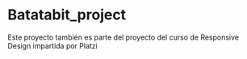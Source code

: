 # Batatabit_project
Este proyecto también es parte del proyecto del curso de Responsive Design impartida por Platzi 

